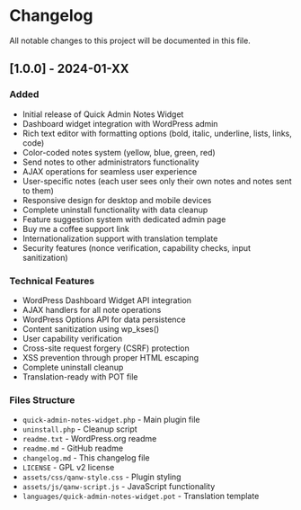 # Changelog

All notable changes to this project will be documented in this file.

## [1.0.0] - 2024-01-XX

### Added

- Initial release of Quick Admin Notes Widget
- Dashboard widget integration with WordPress admin
- Rich text editor with formatting options (bold, italic, underline, lists, links, code)
- Color-coded notes system (yellow, blue, green, red)
- Send notes to other administrators functionality
- AJAX operations for seamless user experience
- User-specific notes (each user sees only their own notes and notes sent to them)
- Responsive design for desktop and mobile devices
- Complete uninstall functionality with data cleanup
- Feature suggestion system with dedicated admin page
- Buy me a coffee support link
- Internationalization support with translation template
- Security features (nonce verification, capability checks, input sanitization)

### Technical Features

- WordPress Dashboard Widget API integration
- AJAX handlers for all note operations
- WordPress Options API for data persistence
- Content sanitization using wp_kses()
- User capability verification
- Cross-site request forgery (CSRF) protection
- XSS prevention through proper HTML escaping
- Complete uninstall cleanup
- Translation-ready with POT file

### Files Structure

- `quick-admin-notes-widget.php` - Main plugin file
- `uninstall.php` - Cleanup script
- `readme.txt` - WordPress.org readme
- `readme.md` - GitHub readme
- `changelog.md` - This changelog file
- `LICENSE` - GPL v2 license
- `assets/css/qanw-style.css` - Plugin styling
- `assets/js/qanw-script.js` - JavaScript functionality
- `languages/quick-admin-notes-widget.pot` - Translation template
